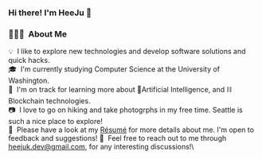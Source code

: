 ### Hi there! I'm HeeJu 👋

### 👩🏻‍💻 &nbsp;About Me

💡 &nbsp;I like to explore new technologies and develop software solutions and quick hacks.\
🎓 &nbsp;I'm currently studying Computer Science at the University of Washington.\
🌱 &nbsp;I'm on track for learning more about 🤖Artificial Intelligence, and ⛓Blockchain technologies.\
📷 &nbsp;I love to go on hiking and take photogrphs in my free time. Seattle is such a nice place to explore!\
📄 &nbsp;Please have a look at my [Résumé](https://www.adityavsingh.com/resume.html) for more details about me. I'm open to feedback and suggestions!
💬 &nbsp;Feel free to reach out to me through heejuk.dev@gmail.com, for any interesting discussions!\

<!--
**HeeJu-K/HeeJu-K** is a ✨ _special_ ✨ repository because its `README.md` (this file) appears on your GitHub profile.

Here are some ideas to get you started:

- 🔭 I’m currently working on ...
- 🌱 I’m currently learning ...
- 👯 I’m looking to collaborate on ...
- 🤔 I’m looking for help with ...
- 💬 Ask me about ...
- 📫 How to reach me: ...
- 😄 Pronouns: ...
- ⚡ Fun fact: ...
-->
